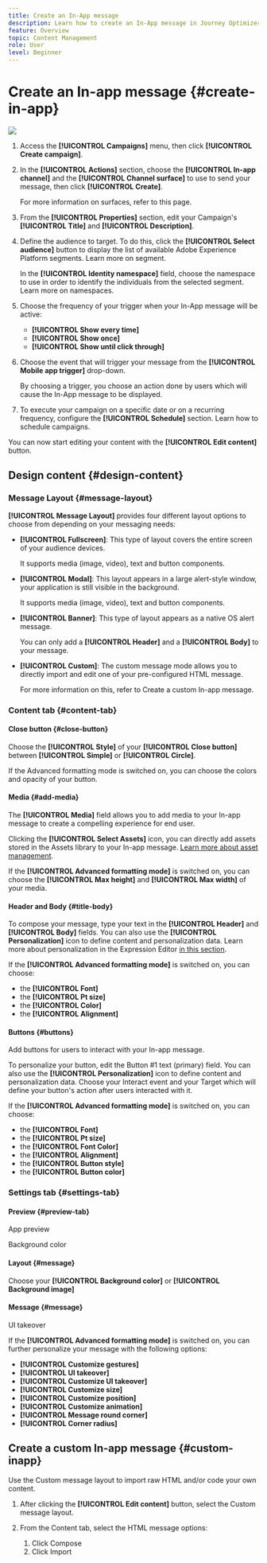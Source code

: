 ```yaml
---
title: Create an In-App message
description: Learn how to create an In-App message in Journey Optimizer
feature: Overview
topic: Content Management
role: User
level: Beginner
---
```

# Create an In-app message {#create-in-app}

![](assets/.png)

1. Access the **[!UICONTROL Campaigns]** menu, then click **[!UICONTROL Create campaign]**.

1. In the **[!UICONTROL Actions]** section, choose the **[!UICONTROL In-app channel]** and the **[!UICONTROL Channel surface]** to use to send your message, then click **[!UICONTROL Create]**.

    For more information on surfaces, refer to this page.

1. From the **[!UICONTROL Properties]** section, edit your Campaign's **[!UICONTROL Title]** and **[!UICONTROL Description]**.

1. Define the audience to target. To do this, click the **[!UICONTROL Select audience]** button to display the list of available Adobe Experience Platform segments. Learn more on segment.

    In the **[!UICONTROL Identity namespace]** field, choose the namespace to use in order to identify the individuals from the selected segment. Learn more on namespaces.

1. Choose the frequency of your trigger when your In-App message will be active:

    * **[!UICONTROL Show every time]**
    * **[!UICONTROL Show once]**
    * **[!UICONTROL Show until click through]**

1. Choose the event that will trigger your message from the **[!UICONTROL Mobile app trigger]**
drop-down. 
    
    By choosing a trigger, you choose an action done by users which will cause the In-App message to be displayed.

1. To execute your campaign on a specific date or on a recurring frequency, configure the **[!UICONTROL Schedule]** section. Learn how to schedule campaigns.

You can now start editing your content with the **[!UICONTROL Edit content]** button.

## Design content {#design-content}

### Message Layout {#message-layout}

**[!UICONTROL Message Layout]** provides four different layout options to choose from depending on your messaging needs:

* **[!UICONTROL Fullscreen]**: This type of layout covers the entire screen of your audience devices.
    
    It supports media (image, video), text and button components.

* **[!UICONTROL Modal]**: This layout appears in a large alert-style window, your application is still visible in the background.

    It supports media (image, video), text and button components.

* **[!UICONTROL Banner]**: This type of layout appears as a native OS alert message.

    You can only add a **[!UICONTROL Header]** and a **[!UICONTROL Body]** to your message.

* **[!UICONTROL Custom]**: The custom message mode allows you to directly import and edit one of your pre-configured HTML message.

    For more information on this, refer to Create a custom In-app message.

### Content tab {#content-tab}

#### Close button {#close-button}

Choose the **[!UICONTROL Style]** of your **[!UICONTROL Close button]** between **[!UICONTROL Simple]** or **[!UICONTROL Circle]**.

If the Advanced formatting mode is switched on, you can choose the colors and opacity of your button. 

#### Media {#add-media}

The **[!UICONTROL Media]** field allows you to add media to your In-app message to create a compelling experience for end user.

Clicking the **[!UICONTROL Select Assets]** icon, you can directly add assets stored in the Assets library to your In-app message. [Learn more about asset management]().

If the **[!UICONTROL Advanced formatting mode]** is switched on, you can choose the **[!UICONTROL Max height]** and **[!UICONTROL Max width]** of your media. 

#### Header and Body {#title-body}

To compose your message, type your text in the **[!UICONTROL Header]** and **[!UICONTROL Body]** fields. You can also use the **[!UICONTROL Personalization]** icon to define content and personalization data. Learn more about personalization in the Expression Editor [in this section]().

If the **[!UICONTROL Advanced formatting mode]** is switched on, you can choose:

* the **[!UICONTROL Font]**
* the **[!UICONTROL Pt size]**
* the **[!UICONTROL Color]**
* the **[!UICONTROL Alignment]**

#### Buttons {#buttons}

Add buttons for users to interact with your In-app message.

To personalize your button, edit the Button #1 text (primary) field. You can also use the **[!UICONTROL Personalization]** icon to define content and personalization data.
Choose your Interact event and your Target which will define your button's action after users interacted with it.

If the **[!UICONTROL Advanced formatting mode]** is switched on, you can choose:

* the **[!UICONTROL Font]**
* the **[!UICONTROL Pt size]**
* the **[!UICONTROL Font Color]**
* the **[!UICONTROL Alignment]**
* the **[!UICONTROL Button style]**
* the **[!UICONTROL Button color]**

### Settings tab {#settings-tab}

#### Preview {#preview-tab}

App preview

Background color

#### Layout {#message}

Choose your **[!UICONTROL Background color]** or **[!UICONTROL Background image]** 

#### Message {#message}

UI takeover

If the **[!UICONTROL Advanced formatting mode]** is switched on, you can further personalize your message with the following options:

* **[!UICONTROL Customize gestures]**
* **[!UICONTROL UI takeover]**
* **[!UICONTROL Customize UI takeover]**
* **[!UICONTROL Customize size]**
* **[!UICONTROL Customize position]**
* **[!UICONTROL Customize animation]**
* **[!UICONTROL Message round corner]**
* **[!UICONTROL Corner radius]**

## Create a custom In-app message {#custom-inapp}

Use the Custom message layout to import raw HTML and/or code your own content.

1. After clicking the **[!UICONTROL Edit content]** button, select the Custom message layout.

1. From the Content tab, select the HTML message options:
    1. Click Compose 
    1. Click Import

